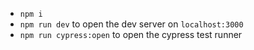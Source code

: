- `npm i`
- `npm run dev` to open the dev server on `localhost:3000`
- `npm run cypress:open` to open the cypress test runner